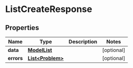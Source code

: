 

# ListCreateResponse


## Properties

Name | Type | Description | Notes
------------ | ------------- | ------------- | -------------
**data** | [**ModelList**](ModelList.md) |  |  [optional]
**errors** | [**List&lt;Problem&gt;**](Problem.md) |  |  [optional]



